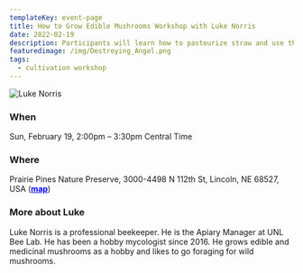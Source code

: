 ```yaml
---
templateKey: event-page
title: How to Grow Edible Mushrooms Workshop with Luke Norris
date: 2022-02-19
description: Participants will learn how to pasteurize straw and use the vinegar tek method with hardwood fuel pellets to grow oysters and lion's mane mushrooms. Please bring something to take notes on. This event will be indoors.
featuredimage: /img/Destroying_Angel.png
tags:
  - cultivation workshop
---
```


![Luke Norris](/img/people/luke-norris.webp "Luke Norris")

### When
Sun, February 19, 2:00pm – 3:30pm Central Time

### Where
Prairie Pines Nature Preserve, 3000-4498 N 112th St, Lincoln, NE 68527, USA (<a style="color:blue; font-weight:bold" target="_blank" href="https://maps.google.com/maps?hl=en&q=Prairie%20Pines%20Nature%20Preserve%2C%203000-4498%20N%20112th%20St%2C%20Lincoln%2C%20NE%2068527%2C%20USA">map</a>)

### More about Luke
Luke Norris is a professional beekeeper. He is the Apiary Manager at UNL Bee Lab. He has been a hobby mycologist since 2016. He grows edible and medicinal mushrooms as a hobby and likes to go foraging for wild mushrooms.